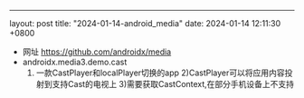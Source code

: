---
layout: post
title:  "2024-01-14-android_media"
date:   2024-01-14 12:11:30 +0800

- 网址
https://github.com/androidx/media
- androidx.media3.demo.cast
    1) 一款CastPlayer和localPlayer切换的app
    2)CastPlayer可以将应用内容投射到支持Cast的电视上
    3)需要获取CastContext,在部分手机设备上不支持





  



    






